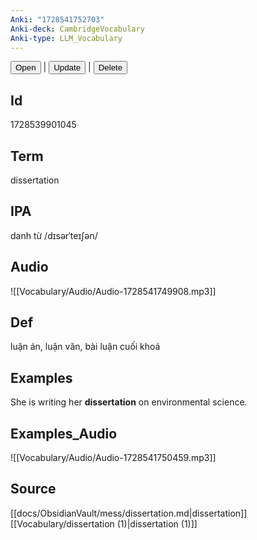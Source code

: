 ```yaml
---
Anki: "1728541752703"
Anki-deck: CambridgeVocabulary
Anki-type: LLM_Vocabulary
---
```

<button class="anki-btn-open">Open</button> | <button class="anki-btn-update">Update</button> | <button class="anki-btn-delete">Delete</button>

## Id
1728539901045
## Term
dissertation
## IPA
danh từ /dɪsərˈteɪʃən/
## Audio
 ![[Vocabulary/Audio/Audio-1728541749908.mp3]]
## Def
 luận án, luận văn, bài luận cuối khoá

## Examples
She is writing her **dissertation** on environmental science. 

## Examples_Audio
![[Vocabulary/Audio/Audio-1728541750459.mp3]]
## Source
 [[docs/ObsidianVault/mess/dissertation.md|dissertation]] [[Vocabulary/dissertation (1)|dissertation (1)]]